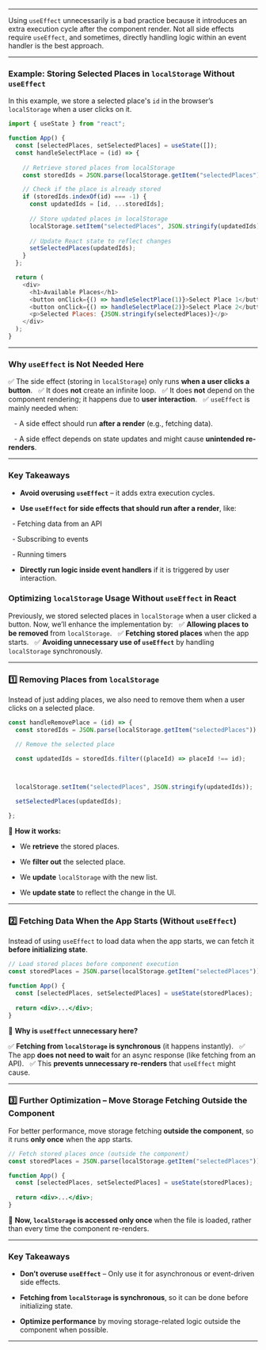 
---

Using `useEffect` unnecessarily is a bad practice because it introduces an extra execution cycle after the component render. Not all side effects require `useEffect`, and sometimes, directly handling logic within an event handler is the best approach.

---

### **Example: Storing Selected Places in `localStorage` Without `useEffect`**  

In this example, we store a selected place's `id` in the browser’s `localStorage` when a user clicks on it.


```jsx
import { useState } from "react";

function App() {
  const [selectedPlaces, setSelectedPlaces] = useState([]);
  const handleSelectPlace = (id) => {
  
    // Retrieve stored places from localStorage
    const storedIds = JSON.parse(localStorage.getItem("selectedPlaces")) || [];

    // Check if the place is already stored
    if (storedIds.indexOf(id) === -1) {
      const updatedIds = [id, ...storedIds];
      
      // Store updated places in localStorage
      localStorage.setItem("selectedPlaces", JSON.stringify(updatedIds));
  
      // Update React state to reflect changes
      setSelectedPlaces(updatedIds);
    }
  };

  return (
    <div>
      <h1>Available Places</h1>
      <button onClick={() => handleSelectPlace(1)}>Select Place 1</button>
      <button onClick={() => handleSelectPlace(2)}>Select Place 2</button>
      <p>Selected Places: {JSON.stringify(selectedPlaces)}</p>
    </div>
  );
}
```


---

### **Why `useEffect` is Not Needed Here**

✅ The side effect (storing in `localStorage`) only runs **when a user clicks a button**.  
✅ It does **not** create an infinite loop.  
✅ It does **not** depend on the component rendering; it happens due to **user interaction**.  
✅ `useEffect` is mainly needed when:

   - A side effect should run **after a render** (e.g., fetching data).

   - A side effect depends on state updates and might cause **unintended re-renders**.

---  

### **Key Takeaways**

- **Avoid overusing `useEffect`** – it adds extra execution cycles.

- **Use `useEffect` for side effects that should run after a render**, like:

  - Fetching data from an API

  - Subscribing to events

  - Running timers

- **Directly run logic inside event handlers** if it is triggered by user interaction.


### **Optimizing `localStorage` Usage Without `useEffect` in React**  

Previously, we stored selected places in `localStorage` when a user clicked a button. Now, we’ll enhance the implementation by:  
✅ **Allowing places to be removed** from `localStorage`.  
✅ **Fetching stored places** when the app starts.  
✅ **Avoiding unnecessary use of `useEffect`** by handling `localStorage` synchronously.
  

---
### **1️⃣ Removing Places from `localStorage`**  

Instead of just adding places, we also need to remove them when a user clicks on a selected place.

```jsx
const handleRemovePlace = (id) => {
  const storedIds = JSON.parse(localStorage.getItem("selectedPlaces")) || [];

  // Remove the selected place

  const updatedIds = storedIds.filter((placeId) => placeId !== id);

  

  localStorage.setItem("selectedPlaces", JSON.stringify(updatedIds));

  setSelectedPlaces(updatedIds);

};

```

🚀 **How it works:**  

- We **retrieve** the stored places.  

- We **filter out** the selected place.  

- We **update** `localStorage` with the new list.  

- We **update state** to reflect the change in the UI.

  

---
### **2️⃣ Fetching Data When the App Starts (Without `useEffect`)**  

Instead of using `useEffect` to load data when the app starts, we can fetch it **before initializing state**.

  

```jsx
// Load stored places before component execution
const storedPlaces = JSON.parse(localStorage.getItem("selectedPlaces")) || [];

function App() {
  const [selectedPlaces, setSelectedPlaces] = useState(storedPlaces);
  
  return <div>...</div>;
}
```

📌 **Why is `useEffect` unnecessary here?**  

✅ **Fetching from `localStorage` is synchronous** (it happens instantly).  
✅ The app **does not need to wait** for an async response (like fetching from an API).  
✅ This **prevents unnecessary re-renders** that `useEffect` might cause.

---

### **3️⃣ Further Optimization – Move Storage Fetching Outside the Component**  

For better performance, move storage fetching **outside the component**, so it runs **only once** when the app starts.

```jsx
// Fetch stored places once (outside the component)
const storedPlaces = JSON.parse(localStorage.getItem("selectedPlaces")) || [];

function App() {
  const [selectedPlaces, setSelectedPlaces] = useState(storedPlaces);
  
  return <div>...</div>;
}
```

🔹 **Now, `localStorage` is accessed only once** when the file is loaded, rather than every time the component re-renders.

  
---

### **Key Takeaways**  
- **Don’t overuse `useEffect`** – Only use it for asynchronous or event-driven side effects.  

- **Fetching from `localStorage` is synchronous**, so it can be done before initializing state.  

- **Optimize performance** by moving storage-related logic outside the component when possible.

---
